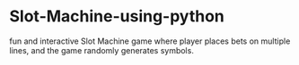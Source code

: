 # Slot-Machine-using-python


fun and interactive Slot Machine game where player places bets on multiple lines, and the game randomly generates symbols.
